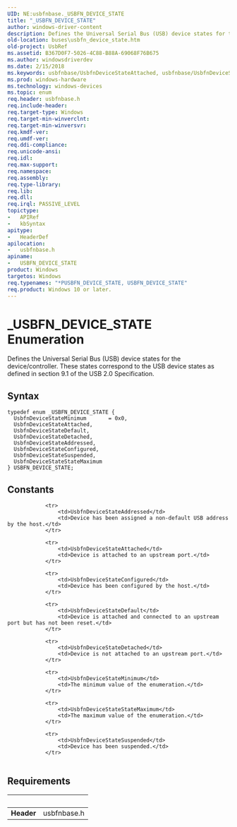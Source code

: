 ```yaml
---
UID: NE:usbfnbase._USBFN_DEVICE_STATE
title: "_USBFN_DEVICE_STATE"
author: windows-driver-content
description: Defines the Universal Serial Bus (USB) device states for the device/controller. These states correspond to the USB device states as defined in section 9.1 of the USB 2.0 Specification.
old-location: buses\usbfn_device_state.htm
old-project: UsbRef
ms.assetid: B367D0F7-5026-4C88-B88A-69068F76B675
ms.author: windowsdriverdev
ms.date: 2/15/2018
ms.keywords: usbfnbase/UsbfnDeviceStateAttached, usbfnbase/UsbfnDeviceStateConfigured, usbfnbase/UsbfnDeviceStateDetached, usbfnbase/UsbfnDeviceStateMinimum, UsbfnDeviceStateDefault, buses.usbfn_device_state, usbfnbase/UsbfnDeviceStateSuspended, *PUSBFN_DEVICE_STATE, UsbfnDeviceStateAddressed, UsbfnDeviceStateConfigured, usbfnbase/USBFN_DEVICE_STATE, usbfnbase/UsbfnDeviceStateDefault, UsbfnDeviceStateMinimum, USBFN_DEVICE_STATE enumeration [Buses], UsbfnDeviceStateSuspended, UsbfnDeviceStateDetached, usbfnbase/UsbfnDeviceStateStateMaximum, UsbfnDeviceStateStateMaximum, UsbfnDeviceStateAttached, USBFN_DEVICE_STATE, _USBFN_DEVICE_STATE, usbfnbase/UsbfnDeviceStateAddressed
ms.prod: windows-hardware
ms.technology: windows-devices
ms.topic: enum
req.header: usbfnbase.h
req.include-header: 
req.target-type: Windows
req.target-min-winverclnt: 
req.target-min-winversvr: 
req.kmdf-ver: 
req.umdf-ver: 
req.ddi-compliance: 
req.unicode-ansi: 
req.idl: 
req.max-support: 
req.namespace: 
req.assembly: 
req.type-library: 
req.lib: 
req.dll: 
req.irql: PASSIVE_LEVEL
topictype:
-	APIRef
-	kbSyntax
apitype:
-	HeaderDef
apilocation:
-	usbfnbase.h
apiname:
-	USBFN_DEVICE_STATE
product: Windows
targetos: Windows
req.typenames: "*PUSBFN_DEVICE_STATE, USBFN_DEVICE_STATE"
req.product: Windows 10 or later.
---
```


# _USBFN_DEVICE_STATE Enumeration
Defines the Universal Serial Bus (USB) device states for the device/controller.  These states correspond to the USB device states as defined in section 9.1 of the USB 2.0 Specification.

## Syntax
````
typedef enum _USBFN_DEVICE_STATE { 
  UsbfnDeviceStateMinimum       = 0x0,
  UsbfnDeviceStateAttached,
  UsbfnDeviceStateDefault,
  UsbfnDeviceStateDetached,
  UsbfnDeviceStateAddressed,
  UsbfnDeviceStateConfigured,
  UsbfnDeviceStateSuspended,
  UsbfnDeviceStateStateMaximum
} USBFN_DEVICE_STATE;
````

## Constants

<table>
            
                <tr>
                    <td>UsbfnDeviceStateAddressed</td>
                    <td>Device has been assigned a non-default USB address by the host.</td>
                </tr>
            
                <tr>
                    <td>UsbfnDeviceStateAttached</td>
                    <td>Device is attached to an upstream port.</td>
                </tr>
            
                <tr>
                    <td>UsbfnDeviceStateConfigured</td>
                    <td>Device has been configured by the host.</td>
                </tr>
            
                <tr>
                    <td>UsbfnDeviceStateDefault</td>
                    <td>Device is attached and connected to an upstream port but has not been reset.</td>
                </tr>
            
                <tr>
                    <td>UsbfnDeviceStateDetached</td>
                    <td>Device is not attached to an upstream port.</td>
                </tr>
            
                <tr>
                    <td>UsbfnDeviceStateMinimum</td>
                    <td>The minimum value of the enumeration.</td>
                </tr>
            
                <tr>
                    <td>UsbfnDeviceStateStateMaximum</td>
                    <td>The maximum value of the enumeration.</td>
                </tr>
            
                <tr>
                    <td>UsbfnDeviceStateSuspended</td>
                    <td>Device has been suspended.</td>
                </tr>
</table>


## Requirements
| &nbsp; | &nbsp; |
| ---- |:---- |
| **Header** | usbfnbase.h |